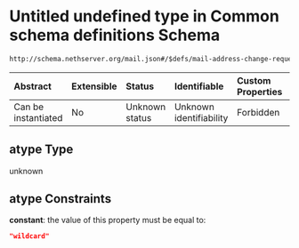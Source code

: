 # Untitled undefined type in Common schema definitions Schema

```txt
http://schema.nethserver.org/mail.json#/$defs/mail-address-change-request/oneOf/1/allOf/0/properties/atype
```



| Abstract            | Extensible | Status         | Identifiable            | Custom Properties | Additional Properties | Access Restrictions | Defined In                                      |
| :------------------ | :--------- | :------------- | :---------------------- | :---------------- | :-------------------- | :------------------ | :---------------------------------------------- |
| Can be instantiated | No         | Unknown status | Unknown identifiability | Forbidden         | Allowed               | none                | [mail.json\*](mail.json "open original schema") |

## atype Type

unknown

## atype Constraints

**constant**: the value of this property must be equal to:

```json
"wildcard"
```
